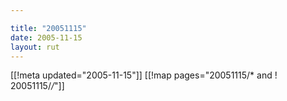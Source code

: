 ```yaml
---

title: "20051115"
date: 2005-11-15
layout: rut
---
```


[[!meta updated="2005-11-15"]]
[[!map pages="20051115/* and ! 20051115/*/*"]]
